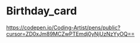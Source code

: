 # Birthday_card

https://codepen.io/Coding-Artist/pens/public?cursor=ZD0xJm89MCZwPTEmdj0yNjUzNzYyOQ==

